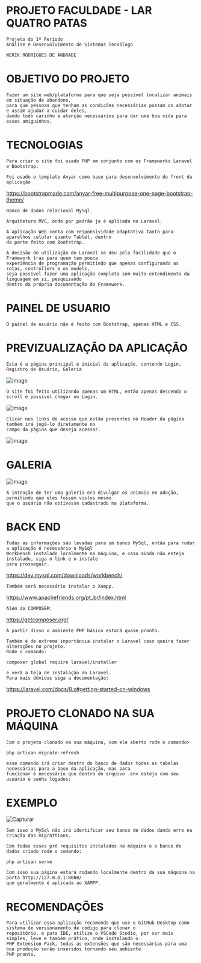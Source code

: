 # PROJETO FACULDADE - LAR QUATRO PATAS

    Projeto do 1º Período
    Análise e Desenvolvimento de Sistemas Tecnólogo
    
    WERIK RODRIGUES DE ANDRADE    

# OBJETIVO DO PROJETO
    Fazer um site web/plataforma para que seja possível localizar animais em situação de abandono,
    para que pessoas que tenham as condições necessárias possam os adotar e assim ajudar a cuidar deles,
    dando todo carinho e atenção necessários para dar uma boa vida para esses amiguinhos.

# TECNOLOGIAS
    Para criar o site foi usado PHP em conjunto com os Frameworks Laravel e Bootstrap.
    
    Foi usado o template Anyar como base para desenvolvimento do front da aplicação
 https://bootstrapmade.com/anyar-free-multipurpose-one-page-bootstrap-theme/
    
    Banco de dados relacional MySql.
    
    Arquitetura MVC, onde por padrão ja é aplicada no Laravel.

    A aplicação Web conta com responsividade adaptativa tanto para aparelhos celular quanto Tablet, dentro
    da parte feito com Bootstrap.
    
    A decisão de utilização do Laravel se deu pela facilidade que o Framework traz para quem tem pouca 
    experiência de programação permitindo que apenas configurando as rotas, controllers e os models, 
    seja possível fazer uma aplicação completa sem muito entendimento da linguagem em si, pesquisando
    dentro da própria documentação do Framework.
    

# PAINEL DE USUARIO
    O painel de usuário não é feito com Bootstrap, apenas HTML e CSS.
    
# PREVIZUALIZAÇÃO DA APLICAÇÃO

    Esta é a página principal e inicial da aplicação, contendo Login, Registro de Usuário, Galeria
    
![image](https://user-images.githubusercontent.com/51803873/176567143-2b0ea174-3ae9-4462-b3c5-422ce6d1a386.png)
   
    O site foi feito utilizando apenas um HTML, então apenas descendo o scroll é possível chegar no Login.
    
![image](https://user-images.githubusercontent.com/51803873/176567267-2635e097-2488-4b98-b896-aab90b63489b.png)
   
    Clicar nos links de acesso que estão presentes no Header da página também irá jogá-lo diretamente no 
    campo da página que deseja acessar.
    
![image](https://user-images.githubusercontent.com/51803873/176567428-ec41bfbe-9d84-466b-a7bf-d58ace9f286e.png)
   
# GALERIA
    
![image](https://user-images.githubusercontent.com/51803873/176567613-b48a76c3-ed2d-46c3-ba69-49449810b282.png)

    A intenção de ter uma galeria era divulgar os animais em adoção, permitindo que eles fossem vistos mesmo
    que o usuário não estivesse cadastrado na plataforma.
 
# BACK END

    Todas as informações são levadas para um banco MySql, então para rodar a aplicação é necessário o MySql 
    Workbench instalado localmente na máquina, e caso ainda não esteja instalado, siga o link e o instale 
    para prosseguir.    
 https://dev.mysql.com/downloads/workbench/
    
    Também será necessário instalar o Xampp.    
 https://www.apachefriends.org/pt_br/index.html
 
    Além do COMPOSER: 
 https://getcomposer.org/
 
    A partir disso o ambiente PHP básico estará quase pronto.
    
    Também é de extrema inportância instalar o Laravel caso queira fazer alterações no projeto.
    Rode o comando:
    
    composer global require laravel/installer
    
    e verá a tela de instalação do Laravel.
    Para mais dúvidas siga a documentação:
 https://laravel.com/docs/8.x#getting-started-on-windows   
    
    
# PROJETO CLONADO NA SUA MÁQUINA
    Com o projeto clonado na sua máquina, com ele aberto rode o comando>
    
    php artisan migrate:refresh
    
    esse comando irá criar dentro do banco de dados todas as tabelas necessárias para a base da aplicação, mas para 
    funcionar é necessário que dentro do arquivo .env esteja com seu usuário e senha logados;
    
# EXEMPLO

![Capturar](https://user-images.githubusercontent.com/51803873/176568975-53ab14cf-7424-45df-add1-3fad435ad491.PNG)

    Sem isso o MySql não irá identificar seu banco de dados dando erro na criação das migrattions.
    
    Com todas esses pré requisitos instalados na máquina e o banco de dados criado rode o comando:
    
    php artisan serve
    
    Com isso sua página estará rodando localmente dentro da sua máquina na porta http://127.0.0.1:8000/
    que geralmente é aplicada ao XAMPP.
      
    
    
# RECOMENDAÇÕES
    Para utilizar essa aplicação recomendo que use o GitHub Desktop como sistema de versionamento de código para clonar o 
    repositório, e para IDE, utilize o VSCode Studio, por ser mais simples, leve e também prático, onde instalando o 
    PHP Extension Pack, todas as extensões que são necessárias para uma boa produção serão inseridos tornando seu ambiente 
    PHP pronto.

    



